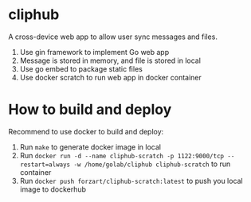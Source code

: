 # cliphub
A cross-device web app to allow user sync messages and files.
1. Use gin framework to implement Go web app
2. Message is stored in memory, and file is stored in local
3. Use go embed to package static files
4. Use docker scratch to run web app in docker container

# How to build and deploy
Recommend to use docker to build and deploy:
1. Run `make` to generate docker image in local
2. Run `docker run -d --name cliphub-scratch -p 1122:9000/tcp --restart=always -w /home/golab/cliphub cliphub-scratch` to run container
3. Run `docker push forzart/cliphub-scratch:latest` to push you local image to dockerhub
